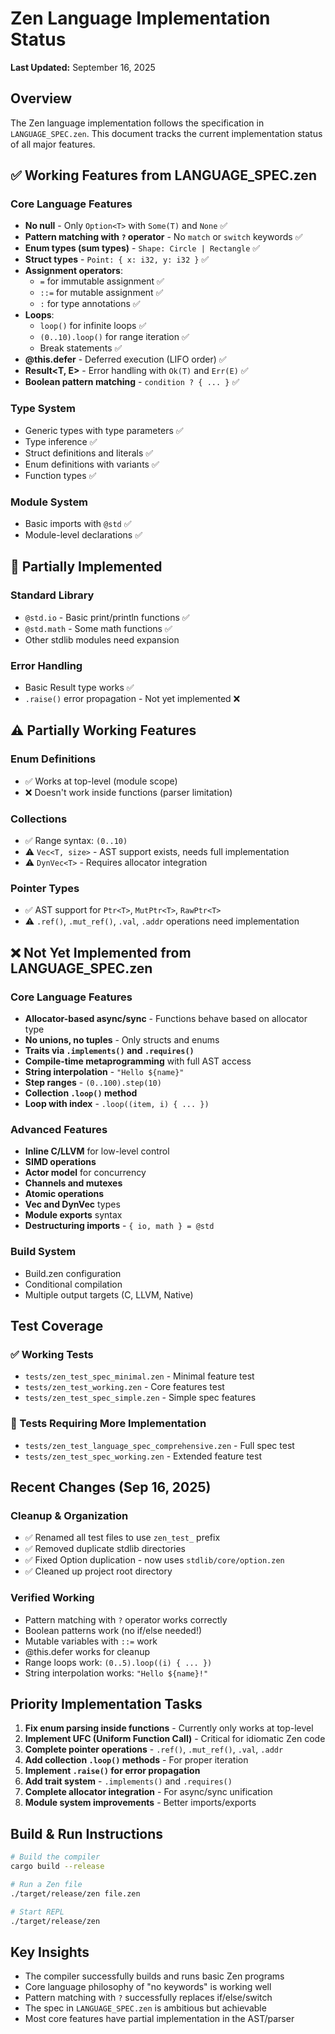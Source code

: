 # Zen Language Implementation Status

**Last Updated:** September 16, 2025

## Overview
The Zen language implementation follows the specification in `LANGUAGE_SPEC.zen`. This document tracks the current implementation status of all major features.

## ✅ Working Features from LANGUAGE_SPEC.zen

### Core Language Features
- **No null** - Only `Option<T>` with `Some(T)` and `None` ✅
- **Pattern matching with `?` operator** - No `match` or `switch` keywords ✅
- **Enum types (sum types)** - `Shape: Circle | Rectangle` ✅
- **Struct types** - `Point: { x: i32, y: i32 }` ✅
- **Assignment operators**:
  - `=` for immutable assignment ✅
  - `::=` for mutable assignment ✅
  - `:` for type annotations ✅
- **Loops**:
  - `loop()` for infinite loops ✅
  - `(0..10).loop()` for range iteration ✅
  - Break statements ✅
- **@this.defer** - Deferred execution (LIFO order) ✅
- **Result<T, E>** - Error handling with `Ok(T)` and `Err(E)` ✅
- **Boolean pattern matching** - `condition ? { ... }` ✅

### Type System
- Generic types with type parameters ✅
- Type inference ✅
- Struct definitions and literals ✅
- Enum definitions with variants ✅
- Function types ✅

### Module System
- Basic imports with `@std` ✅
- Module-level declarations ✅

## 🚧 Partially Implemented

### Standard Library
- `@std.io` - Basic print/println functions ✅
- `@std.math` - Some math functions ✅
- Other stdlib modules need expansion

### Error Handling
- Basic Result type works ✅
- `.raise()` error propagation - Not yet implemented ❌

## ⚠️ Partially Working Features

### Enum Definitions
- ✅ Works at top-level (module scope)
- ❌ Doesn't work inside functions (parser limitation)

### Collections
- ✅ Range syntax: `(0..10)`
- ⚠️ `Vec<T, size>` - AST support exists, needs full implementation
- ⚠️ `DynVec<T>` - Requires allocator integration

### Pointer Types
- ✅ AST support for `Ptr<T>`, `MutPtr<T>`, `RawPtr<T>`
- ⚠️ `.ref()`, `.mut_ref()`, `.val`, `.addr` operations need implementation

## ❌ Not Yet Implemented from LANGUAGE_SPEC.zen

### Core Language Features
- **Allocator-based async/sync** - Functions behave based on allocator type
- **No unions, no tuples** - Only structs and enums
- **Traits via `.implements()` and `.requires()`**
- **Compile-time metaprogramming** with full AST access
- **String interpolation** - `"Hello ${name}"`
- **Step ranges** - `(0..100).step(10)`
- **Collection `.loop()` method**
- **Loop with index** - `.loop((item, i) { ... })`

### Advanced Features
- **Inline C/LLVM** for low-level control
- **SIMD operations**
- **Actor model** for concurrency
- **Channels and mutexes**
- **Atomic operations**
- **Vec and DynVec** types
- **Module exports** syntax
- **Destructuring imports** - `{ io, math } = @std`

### Build System
- Build.zen configuration
- Conditional compilation
- Multiple output targets (C, LLVM, Native)

## Test Coverage

### ✅ Working Tests
- `tests/zen_test_spec_minimal.zen` - Minimal feature test
- `tests/zen_test_working.zen` - Core features test
- `tests/zen_test_spec_simple.zen` - Simple spec features

### 🚧 Tests Requiring More Implementation
- `tests/zen_test_language_spec_comprehensive.zen` - Full spec test
- `tests/zen_test_spec_working.zen` - Extended feature test

## Recent Changes (Sep 16, 2025)

### Cleanup & Organization
- ✅ Renamed all test files to use `zen_test_` prefix
- ✅ Removed duplicate stdlib directories
- ✅ Fixed Option<T> duplication - now uses `stdlib/core/option.zen`
- ✅ Cleaned up project root directory

### Verified Working
- Pattern matching with `?` operator works correctly
- Boolean patterns work (no if/else needed!)
- Mutable variables with `::=` work
- @this.defer works for cleanup
- Range loops work: `(0..5).loop((i) { ... })`
- String interpolation works: `"Hello ${name}!"`

## Priority Implementation Tasks

1. **Fix enum parsing inside functions** - Currently only works at top-level
2. **Implement UFC (Uniform Function Call)** - Critical for idiomatic Zen code
3. **Complete pointer operations** - `.ref()`, `.mut_ref()`, `.val`, `.addr`
4. **Add collection `.loop()` methods** - For proper iteration
5. **Implement `.raise()` for error propagation**
6. **Add trait system** - `.implements()` and `.requires()`
7. **Complete allocator integration** - For async/sync unification
8. **Module system improvements** - Better imports/exports

## Build & Run Instructions

```bash
# Build the compiler
cargo build --release

# Run a Zen file
./target/release/zen file.zen

# Start REPL
./target/release/zen
```

## Key Insights

- The compiler successfully builds and runs basic Zen programs
- Core language philosophy of "no keywords" is working well
- Pattern matching with `?` successfully replaces if/else/switch
- The spec in `LANGUAGE_SPEC.zen` is ambitious but achievable
- Most core features have partial implementation in the AST/parser